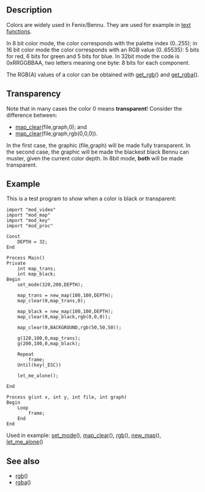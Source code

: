 Description
-----------

Colors are widely used in Fenix/Bennu. They are used for example in
[text functions](Functioncategory:texts "wikilink").

In 8 bit color mode, the color corresponds with the palette index
(0..255); in 16 bit color mode the color corresponds with an RGB value
(0..65535): 5 bits for red, 6 bits for green and 5 bits for blue. In
32bit mode the code is 0xRRGGBBAA, two letters meaning one byte: 8 bits
for each component.

The RGB(A) values of a color can be obtained with
[get\_rgb](get_rgb "wikilink")() and [get\_rgba](get_rgba "wikilink")().

Transparency
------------

Note that in many cases the color 0 means **transparent**! Consider the
difference between:

-   [map\_clear](map_clear "wikilink")(file,graph,0); and
-   [map\_clear](map_clear "wikilink")(file,graph,rgb(0,0,0)).

In the first case, the graphic (file,graph) will be made fully
transparent. In the second case, the graphic will be made the blackest
black Bennu can muster, given the current color depth. In 8bit mode,
**both** will be made transparent.

Example
-------

This is a test program to show when a color is black or transparent:

    import "mod_video"
    import "mod_map"
    import "mod_key"
    import "mod_proc"

    Const
        DEPTH = 32;
    End

    Process Main()
    Private
        int map_trans;
        int map_black;
    Begin
        set_mode(320,200,DEPTH);
        
        map_trans = new_map(100,100,DEPTH);
        map_clear(0,map_trans,0);

        map_black = new_map(100,100,DEPTH);
        map_clear(0,map_black,rgb(0,0,0));
        
        map_clear(0,BACKGROUND,rgb(50,50,50));
        
        g(120,100,0,map_trans);
        g(200,100,0,map_black);

        Repeat
            frame;
        Until(key(_ESC))

        let_me_alone();
        
    End

    Process g(int x, int y, int file, int graph)
    Begin
        Loop
            frame;
        End
    End

Used in example: [set\_mode](set_mode "wikilink")(),
[map\_clear](map_clear "wikilink")(), [rgb](rgb "wikilink")(),
[new\_map](new_map "wikilink")(),
[let\_me\_alone](let_me_alone "wikilink")()

See also
--------

-   [rgb](rgb "wikilink")()
-   [rgba](rgba "wikilink")()

